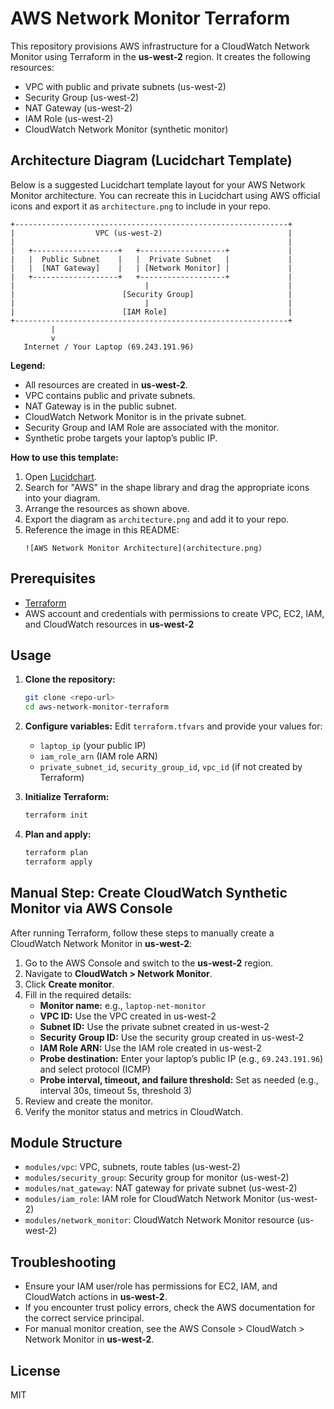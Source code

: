 # AWS Network Monitor Terraform

This repository provisions AWS infrastructure for a CloudWatch Network Monitor using Terraform in the **us-west-2** region. It creates the following resources:

- VPC with public and private subnets (us-west-2)
- Security Group (us-west-2)
- NAT Gateway (us-west-2)
- IAM Role (us-west-2)
- CloudWatch Network Monitor (synthetic monitor)

## Architecture Diagram (Lucidchart Template)

Below is a suggested Lucidchart template layout for your AWS Network Monitor architecture. You can recreate this in Lucidchart using AWS official icons and export it as `architecture.png` to include in your repo.

```
+-------------------------------------------------------------+
|                  VPC (us-west-2)                            |
|                                                             |
|   +-------------------+   +-------------------+             |
|   |  Public Subnet    |   |  Private Subnet   |             |
|   |  [NAT Gateway]    |   | [Network Monitor] |             |
|   +-------------------+   +-------------------+             |
|                             |                               |
|                        [Security Group]                     |
|                             |                               |
|                        [IAM Role]                           |
+-------------------------------------------------------------+
         |                                              
         v                                              
   Internet / Your Laptop (69.243.191.96)              
```

**Legend:**
- All resources are created in **us-west-2**.
- VPC contains public and private subnets.
- NAT Gateway is in the public subnet.
- CloudWatch Network Monitor is in the private subnet.
- Security Group and IAM Role are associated with the monitor.
- Synthetic probe targets your laptop’s public IP.

**How to use this template:**
1. Open [Lucidchart](https://www.lucidchart.com/).
2. Search for "AWS" in the shape library and drag the appropriate icons into your diagram.
3. Arrange the resources as shown above.
4. Export the diagram as `architecture.png` and add it to your repo.
5. Reference the image in this README:
   ```
   ![AWS Network Monitor Architecture](architecture.png)
   ```

## Prerequisites
- [Terraform](https://www.terraform.io/downloads.html)
- AWS account and credentials with permissions to create VPC, EC2, IAM, and CloudWatch resources in **us-west-2**

## Usage
1. **Clone the repository:**
   ```sh
   git clone <repo-url>
   cd aws-network-monitor-terraform
   ```
2. **Configure variables:**
   Edit `terraform.tfvars` and provide your values for:
   - `laptop_ip` (your public IP)
   - `iam_role_arn` (IAM role ARN)
   - `private_subnet_id`, `security_group_id`, `vpc_id` (if not created by Terraform)

3. **Initialize Terraform:**
   ```sh
   terraform init
   ```
4. **Plan and apply:**
   ```sh
   terraform plan
   terraform apply
   ```

## Manual Step: Create CloudWatch Synthetic Monitor via AWS Console
After running Terraform, follow these steps to manually create a CloudWatch Network Monitor in **us-west-2**:

1. Go to the AWS Console and switch to the **us-west-2** region.
2. Navigate to **CloudWatch > Network Monitor**.
3. Click **Create monitor**.
4. Fill in the required details:
   - **Monitor name:** e.g., `laptop-net-monitor`
   - **VPC ID:** Use the VPC created in us-west-2
   - **Subnet ID:** Use the private subnet created in us-west-2
   - **Security Group ID:** Use the security group created in us-west-2
   - **IAM Role ARN:** Use the IAM role created in us-west-2
   - **Probe destination:** Enter your laptop’s public IP (e.g., `69.243.191.96`) and select protocol (ICMP)
   - **Probe interval, timeout, and failure threshold:** Set as needed (e.g., interval 30s, timeout 5s, threshold 3)
5. Review and create the monitor.
6. Verify the monitor status and metrics in CloudWatch.

## Module Structure
- `modules/vpc`: VPC, subnets, route tables (us-west-2)
- `modules/security_group`: Security group for monitor (us-west-2)
- `modules/nat_gateway`: NAT gateway for private subnet (us-west-2)
- `modules/iam_role`: IAM role for CloudWatch Network Monitor (us-west-2)
- `modules/network_monitor`: CloudWatch Network Monitor resource (us-west-2)

## Troubleshooting
- Ensure your IAM user/role has permissions for EC2, IAM, and CloudWatch actions in **us-west-2**.
- If you encounter trust policy errors, check the AWS documentation for the correct service principal.
- For manual monitor creation, see the AWS Console > CloudWatch > Network Monitor in **us-west-2**.

## License
MIT
